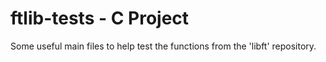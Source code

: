 # ftlib-tests - C Project

Some useful main files to help test the functions from the 'libft' repository.
